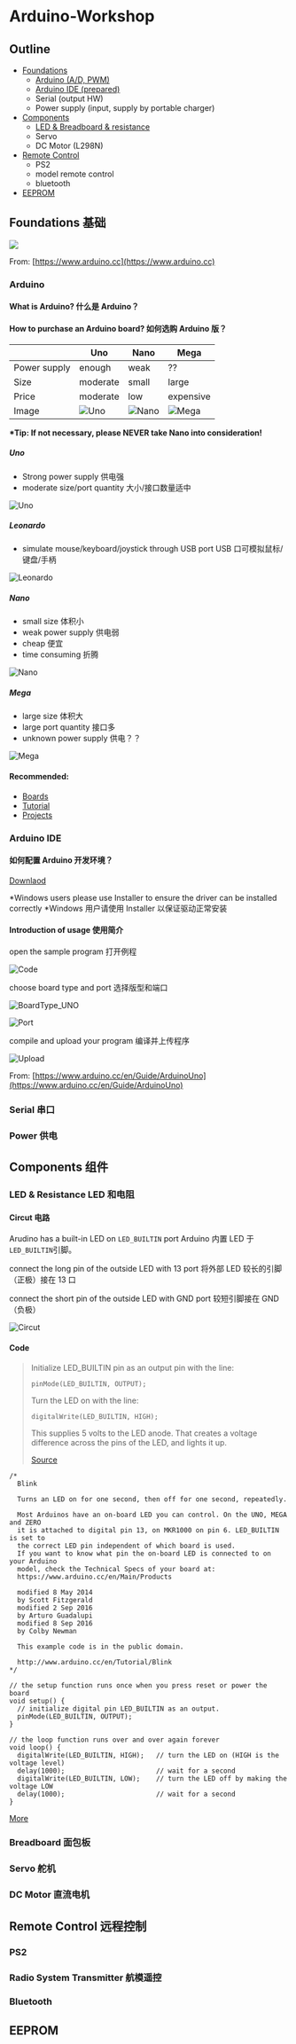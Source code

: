 # Arduino-Workshop

## Outline

- [Foundations](#foundations-%E5%9F%BA%E7%A1%80)
  - [Arduino (A/D, PWM)](#arduino)
  - [Arduino IDE (prepared)](#arduino-ide)
  - Serial (output HW)
  - Power supply (input, supply by portable charger)
- [Components](#components-%E7%BB%84%E4%BB%B6)
  - [LED & Breadboard & resistance](#led--resistance-led%E5%92%8C%E7%94%B5%E9%98%BB)
  - Servo
  - DC Motor (L298N)
- [Remote Control](#remote-control-%E8%BF%9C%E7%A8%8B%E6%8E%A7%E5%88%B6)
  - PS2
  - model remote control
  - bluetooth
- [EEPROM](#eeprom)

## Foundations 基础

<img src="https://www.arduino.cc/en/uploads/Main/foundations.svg">

From: [https://www.arduino.cc](https://www.arduino.cc)

### Arduino

#### What is Arduino? 什么是 Arduino？

#### How to purchase an Arduino board? 如何选购 Arduino 版？

|              | Uno      | Nano  | Mega      |
| ------------ | -------- | ----- | --------- |
| Power supply | enough   | weak  | ??        |
| Size         | moderate | small | large     |
| Price        | moderate | low   | expensive |
| Image        | ![Uno](https://www.arduino.cc/en/uploads/Products/Uno.jpg) | ![Nano](https://www.arduino.cc/en/uploads/Products/Nano.jpg) | ![Mega](https://www.arduino.cc/en/uploads/Products/Mega.jpg) |

**\*Tip: If not necessary, please NEVER take Nano into consideration!**

##### Uno

- Strong power supply 供电强
- moderate size/port quantity 大小/接口数量适中

![Uno](https://www.arduino.cc/en/uploads/Products/Uno.jpg)

##### Leonardo

- simulate mouse/keyboard/joystick through USB port USB 口可模拟鼠标/键盘/手柄

![Leonardo](https://www.arduino.cc/en/uploads/Main/ArduinoLeonardo_mpp.jpg)

##### Nano

- small size 体积小
- weak power supply 供电弱
- cheap 便宜
- time consuming 折腾

![Nano](https://www.arduino.cc/en/uploads/Products/Nano.jpg)

##### Mega

- large size 体积大
- large port quantity 接口多
- unknown power supply 供电？？

![Mega](https://www.arduino.cc/en/uploads/Products/Mega.jpg)

#### Recommended:

- [Boards](https://www.arduino.cc/en/Main/Products)
- [Tutorial](https://www.arduino.cc/en/Tutorial/HomePage)
- [Projects](https://create.arduino.cc/projecthub)

### Arduino IDE

#### 如何配置 Arduino 开发环境？

[Downlaod](https://www.arduino.cc/en/Main/Software)

*Windows users please use Installer to ensure the driver can be installed correctly
*Windows 用户请使用 Installer 以保证驱动正常安装

#### Introduction of usage 使用简介

open the sample program 打开例程

![Code](https://www.arduino.cc/en/uploads/Guide/UNO_Load_Blink.jpg)

choose board type and port 选择版型和端口

![BoardType_UNO](https://www.arduino.cc/en/uploads/Guide/UNO_BoardType.jpg)

![Port](https://www.arduino.cc/en/uploads/Guide/UNO_Port.jpg)

compile and upload your program 编译并上传程序

![Upload](https://www.arduino.cc/en/uploads/Guide/UNO_Upload.png)

From: [https://www.arduino.cc/en/Guide/ArduinoUno](https://www.arduino.cc/en/Guide/ArduinoUno)

### Serial 串口

### Power 供电

## Components 组件

### LED & Resistance LED 和电阻

#### Circut 电路

Arudino has a built-in LED on `LED_BUILTIN` port Arduino 内置 LED 于`LED_BUILTIN`引脚。

connect the long pin of the outside LED with 13 port 将外部 LED 较长的引脚（正极）接在 13 口

connect the short pin of the outside LED with GND port 较短引脚接在 GND（负极）

![Circut](https://www.arduino.cc/en/uploads/Tutorial/ExampleCircuit_bb.png)

#### Code

> Initialize LED_BUILTIN pin as an output pin with the line:
>
> `pinMode(LED_BUILTIN, OUTPUT);`
>
> Turn the LED on with the line:
>
> `digitalWrite(LED_BUILTIN, HIGH);`
>
> This supplies 5 volts to the LED anode.
> That creates a voltage difference across the pins of the LED, and lights it up.
>
> [Source](https://www.arduino.cc/en/Tutorial/Blink)

```Arduino
/*
  Blink

  Turns an LED on for one second, then off for one second, repeatedly.

  Most Arduinos have an on-board LED you can control. On the UNO, MEGA and ZERO
  it is attached to digital pin 13, on MKR1000 on pin 6. LED_BUILTIN is set to
  the correct LED pin independent of which board is used.
  If you want to know what pin the on-board LED is connected to on your Arduino
  model, check the Technical Specs of your board at:
  https://www.arduino.cc/en/Main/Products

  modified 8 May 2014
  by Scott Fitzgerald
  modified 2 Sep 2016
  by Arturo Guadalupi
  modified 8 Sep 2016
  by Colby Newman

  This example code is in the public domain.

  http://www.arduino.cc/en/Tutorial/Blink
*/

// the setup function runs once when you press reset or power the board
void setup() {
  // initialize digital pin LED_BUILTIN as an output.
  pinMode(LED_BUILTIN, OUTPUT);
}

// the loop function runs over and over again forever
void loop() {
  digitalWrite(LED_BUILTIN, HIGH);   // turn the LED on (HIGH is the voltage level)
  delay(1000);                       // wait for a second
  digitalWrite(LED_BUILTIN, LOW);    // turn the LED off by making the voltage LOW
  delay(1000);                       // wait for a second
}
```

[More](https://www.arduino.cc/en/Tutorial/Blink)

### Breadboard 面包板

### Servo 舵机

### DC Motor 直流电机

## Remote Control 远程控制

### PS2

### Radio System Transmitter 航模遥控

### Bluetooth

## EEPROM
